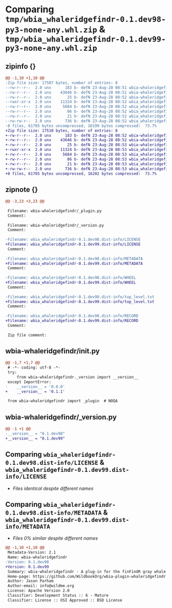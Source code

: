 # Comparing `tmp/wbia_whaleridgefindr-0.1.dev98-py3-none-any.whl.zip` & `tmp/wbia_whaleridgefindr-0.1.dev99-py3-none-any.whl.zip`

## zipinfo {}

```diff
@@ -1,10 +1,10 @@
-Zip file size: 17507 bytes, number of entries: 8
--rw-r--r--  2.0 unx      183 b- defN 23-Aug-28 08:51 wbia-whaleridgefindr/__init__.py
--rw-r--r--  2.0 unx    43646 b- defN 23-Aug-28 08:51 wbia-whaleridgefindr/_plugin.py
--rw-r--r--  2.0 unx       25 b- defN 23-Aug-28 08:52 wbia-whaleridgefindr/_version.py
--rwxr-xr-x  2.0 unx    11324 b- defN 23-Aug-28 08:52 wbia_whaleridgefindr-0.1.dev98.dist-info/LICENSE
--rw-r--r--  2.0 unx     5684 b- defN 23-Aug-28 08:52 wbia_whaleridgefindr-0.1.dev98.dist-info/METADATA
--rw-r--r--  2.0 unx       86 b- defN 23-Aug-28 08:52 wbia_whaleridgefindr-0.1.dev98.dist-info/WHEEL
--rw-r--r--  2.0 unx       21 b- defN 23-Aug-28 08:52 wbia_whaleridgefindr-0.1.dev98.dist-info/top_level.txt
--rw-rw-r--  2.0 unx      736 b- defN 23-Aug-28 08:52 wbia_whaleridgefindr-0.1.dev98.dist-info/RECORD
-8 files, 61705 bytes uncompressed, 16199 bytes compressed:  73.7%
+Zip file size: 17510 bytes, number of entries: 8
+-rw-r--r--  2.0 unx      183 b- defN 23-Aug-28 08:52 wbia-whaleridgefindr/__init__.py
+-rw-r--r--  2.0 unx    43646 b- defN 23-Aug-28 08:52 wbia-whaleridgefindr/_plugin.py
+-rw-r--r--  2.0 unx       25 b- defN 23-Aug-28 08:53 wbia-whaleridgefindr/_version.py
+-rwxr-xr-x  2.0 unx    11324 b- defN 23-Aug-28 08:53 wbia_whaleridgefindr-0.1.dev99.dist-info/LICENSE
+-rw-r--r--  2.0 unx     5684 b- defN 23-Aug-28 08:53 wbia_whaleridgefindr-0.1.dev99.dist-info/METADATA
+-rw-r--r--  2.0 unx       86 b- defN 23-Aug-28 08:53 wbia_whaleridgefindr-0.1.dev99.dist-info/WHEEL
+-rw-r--r--  2.0 unx       21 b- defN 23-Aug-28 08:53 wbia_whaleridgefindr-0.1.dev99.dist-info/top_level.txt
+-rw-rw-r--  2.0 unx      736 b- defN 23-Aug-28 08:53 wbia_whaleridgefindr-0.1.dev99.dist-info/RECORD
+8 files, 61705 bytes uncompressed, 16202 bytes compressed:  73.7%
```

## zipnote {}

```diff
@@ -3,23 +3,23 @@
 
 Filename: wbia-whaleridgefindr/_plugin.py
 Comment: 
 
 Filename: wbia-whaleridgefindr/_version.py
 Comment: 
 
-Filename: wbia_whaleridgefindr-0.1.dev98.dist-info/LICENSE
+Filename: wbia_whaleridgefindr-0.1.dev99.dist-info/LICENSE
 Comment: 
 
-Filename: wbia_whaleridgefindr-0.1.dev98.dist-info/METADATA
+Filename: wbia_whaleridgefindr-0.1.dev99.dist-info/METADATA
 Comment: 
 
-Filename: wbia_whaleridgefindr-0.1.dev98.dist-info/WHEEL
+Filename: wbia_whaleridgefindr-0.1.dev99.dist-info/WHEEL
 Comment: 
 
-Filename: wbia_whaleridgefindr-0.1.dev98.dist-info/top_level.txt
+Filename: wbia_whaleridgefindr-0.1.dev99.dist-info/top_level.txt
 Comment: 
 
-Filename: wbia_whaleridgefindr-0.1.dev98.dist-info/RECORD
+Filename: wbia_whaleridgefindr-0.1.dev99.dist-info/RECORD
 Comment: 
 
 Zip file comment:
```

## wbia-whaleridgefindr/__init__.py

```diff
@@ -1,7 +1,7 @@
 # -*- coding: utf-8 -*-
 try:
     from wbia-whaleridgefindr._version import __version__
 except ImportError:
-    __version__ = '0.0.0'
+    __version__ = '0.1.1'
 
 from wbia-whaleridgefindr import _plugin  # NOQA
```

## wbia-whaleridgefindr/_version.py

```diff
@@ -1 +1 @@
-__version__ = "0.1.dev98"
+__version__ = "0.1.dev99"
```

## Comparing `wbia_whaleridgefindr-0.1.dev98.dist-info/LICENSE` & `wbia_whaleridgefindr-0.1.dev99.dist-info/LICENSE`

 * *Files identical despite different names*

## Comparing `wbia_whaleridgefindr-0.1.dev98.dist-info/METADATA` & `wbia_whaleridgefindr-0.1.dev99.dist-info/METADATA`

 * *Files 0% similar despite different names*

```diff
@@ -1,10 +1,10 @@
 Metadata-Version: 2.1
 Name: wbia-whaleridgefindr
-Version: 0.1.dev98
+Version: 0.1.dev99
 Summary: wbia-whaleridgefindr - A plug-in for the finFindR gray whale ID algorithm
 Home-page: https://github.com/WildbookOrg/wbia-plugin-whaleridgefindr
 Author: Jason Parham
 Author-email: info@wildme.org
 License: Apache Version 2.0
 Classifier: Development Status :: 6 - Mature
 Classifier: License :: OSI Approved :: BSD License
```

